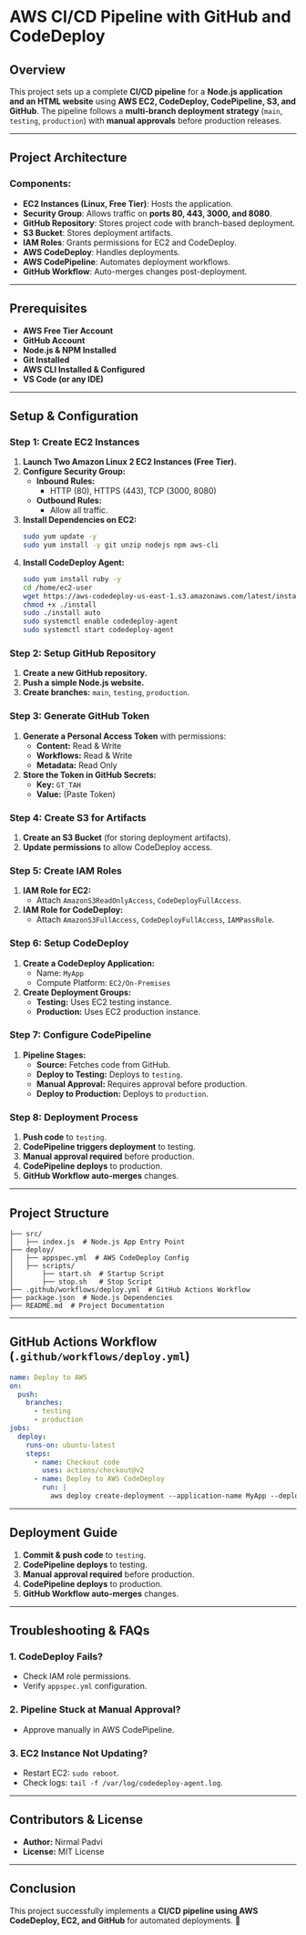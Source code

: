 # **AWS CI/CD Pipeline with GitHub and CodeDeploy**

## **Overview**
This project sets up a complete **CI/CD pipeline** for a **Node.js application and an HTML website** using **AWS EC2, CodeDeploy, CodePipeline, S3, and GitHub**. The pipeline follows a **multi-branch deployment strategy** (`main`, `testing`, `production`) with **manual approvals** before production releases.

---
## **Project Architecture**

### **Components:**
- **EC2 Instances (Linux, Free Tier)**: Hosts the application.
- **Security Group**: Allows traffic on **ports 80, 443, 3000, and 8080**.
- **GitHub Repository**: Stores project code with branch-based deployment.
- **S3 Bucket**: Stores deployment artifacts.
- **IAM Roles**: Grants permissions for EC2 and CodeDeploy.
- **AWS CodeDeploy**: Handles deployments.
- **AWS CodePipeline**: Automates deployment workflows.
- **GitHub Workflow**: Auto-merges changes post-deployment.

---
## **Prerequisites**
- **AWS Free Tier Account**
- **GitHub Account**
- **Node.js & NPM Installed**
- **Git Installed**
- **AWS CLI Installed & Configured**
- **VS Code (or any IDE)**

---
## **Setup & Configuration**

### **Step 1: Create EC2 Instances**
1. **Launch Two Amazon Linux 2 EC2 Instances (Free Tier).**
2. **Configure Security Group:**
   - **Inbound Rules:**
     - HTTP (80), HTTPS (443), TCP (3000, 8080)
   - **Outbound Rules:**
     - Allow all traffic.
3. **Install Dependencies on EC2:**
   ```bash
   sudo yum update -y
   sudo yum install -y git unzip nodejs npm aws-cli
   ```
4. **Install CodeDeploy Agent:**
   ```bash
   sudo yum install ruby -y
   cd /home/ec2-user
   wget https://aws-codedeploy-us-east-1.s3.amazonaws.com/latest/install
   chmod +x ./install
   sudo ./install auto
   sudo systemctl enable codedeploy-agent
   sudo systemctl start codedeploy-agent
   ```

### **Step 2: Setup GitHub Repository**
1. **Create a new GitHub repository.**
2. **Push a simple Node.js website.**
3. **Create branches:** `main`, `testing`, `production`.

### **Step 3: Generate GitHub Token**
1. **Generate a Personal Access Token** with permissions:
   - **Content:** Read & Write
   - **Workflows:** Read & Write
   - **Metadata:** Read Only
2. **Store the Token in GitHub Secrets:**
   - **Key:** `GT_TAH`
   - **Value:** (Paste Token)

### **Step 4: Create S3 for Artifacts**
1. **Create an S3 Bucket** (for storing deployment artifacts).
2. **Update permissions** to allow CodeDeploy access.

### **Step 5: Create IAM Roles**
1. **IAM Role for EC2:**
   - Attach `AmazonS3ReadOnlyAccess`, `CodeDeployFullAccess`.
2. **IAM Role for CodeDeploy:**
   - Attach `AmazonS3FullAccess`, `CodeDeployFullAccess`, `IAMPassRole`.

### **Step 6: Setup CodeDeploy**
1. **Create a CodeDeploy Application:**
   - Name: `MyApp`
   - Compute Platform: `EC2/On-Premises`
2. **Create Deployment Groups:**
   - **Testing:** Uses EC2 testing instance.
   - **Production:** Uses EC2 production instance.

### **Step 7: Configure CodePipeline**
1. **Pipeline Stages:**
   - **Source:** Fetches code from GitHub.
   - **Deploy to Testing:** Deploys to `testing`.
   - **Manual Approval:** Requires approval before production.
   - **Deploy to Production:** Deploys to `production`.

### **Step 8: Deployment Process**
1. **Push code** to `testing`.
2. **CodePipeline triggers deployment** to testing.
3. **Manual approval required** before production.
4. **CodePipeline deploys** to production.
5. **GitHub Workflow auto-merges** changes.

---
## **Project Structure**
```
├── src/
│   ├── index.js  # Node.js App Entry Point
├── deploy/
│   ├── appspec.yml  # AWS CodeDeploy Config
│   ├── scripts/
│       ├── start.sh  # Startup Script
│       ├── stop.sh   # Stop Script
├── .github/workflows/deploy.yml  # GitHub Actions Workflow
├── package.json  # Node.js Dependencies
├── README.md  # Project Documentation
```

---
## **GitHub Actions Workflow (`.github/workflows/deploy.yml`)**
```yaml
name: Deploy to AWS
on:
  push:
    branches:
      - testing
      - production
jobs:
  deploy:
    runs-on: ubuntu-latest
    steps:
      - name: Checkout code
        uses: actions/checkout@v2
      - name: Deploy to AWS CodeDeploy
        run: |
          aws deploy create-deployment --application-name MyApp --deployment-group-name ${{ github.ref_name }} --s3-location bucket=my-artifacts-bucket,key=latest.zip,bundleType=zip
```

---
## **Deployment Guide**
1. **Commit & push code** to `testing`.
2. **CodePipeline deploys** to testing.
3. **Manual approval required** before production.
4. **CodePipeline deploys** to production.
5. **GitHub Workflow auto-merges** changes.

---
## **Troubleshooting & FAQs**

### **1. CodeDeploy Fails?**
- Check IAM role permissions.
- Verify `appspec.yml` configuration.

### **2. Pipeline Stuck at Manual Approval?**
- Approve manually in AWS CodePipeline.

### **3. EC2 Instance Not Updating?**
- Restart EC2: `sudo reboot`.
- Check logs: `tail -f /var/log/codedeploy-agent.log`.

---
## **Contributors & License**
- **Author:** Nirmal Padvi
- **License:** MIT License

---
## **Conclusion**
This project successfully implements a **CI/CD pipeline using AWS CodeDeploy, EC2, and GitHub** for automated deployments. 🚀


